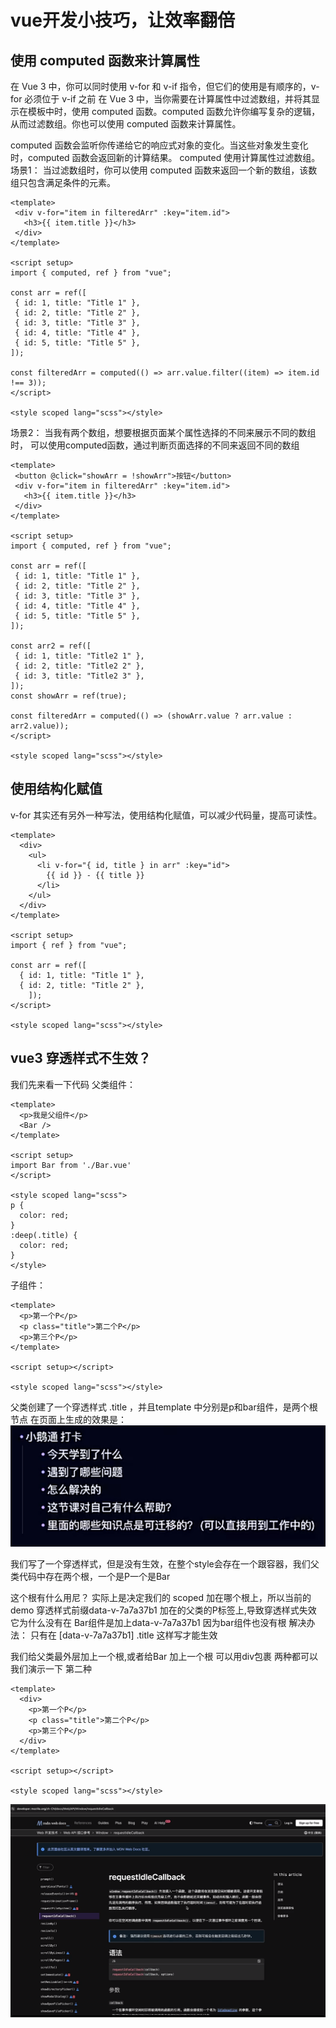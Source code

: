 # vue开发小技巧，让效率翻倍

## 使用 computed 函数来计算属性
 在 Vue 3 中，你可以同时使用 v-for 和 v-if 指令，但它们的使用是有顺序的，v-for 必须位于 v-if 之前
 在 Vue 3 中，当你需要在计算属性中过滤数组，并将其显示在模板中时，使用 computed 函数。computed 函数允许你编写复杂的逻辑，从而过滤数组。你也可以使用 computed 函数来计算属性。

computed 函数会监听你传递给它的响应式对象的变化。当这些对象发生变化时，computed 函数会返回新的计算结果。
 computed 使用计算属性过滤数组。
 场景1：
 当过滤数组时，你可以使用 computed 函数来返回一个新的数组，该数组只包含满足条件的元素。
 ```
 <template>
  <div v-for="item in filteredArr" :key="item.id">
    <h3>{{ item.title }}</h3>
  </div>
</template>

<script setup>
import { computed, ref } from "vue";

const arr = ref([
  { id: 1, title: "Title 1" },
  { id: 2, title: "Title 2" },
  { id: 3, title: "Title 3" },
  { id: 4, title: "Title 4" },
  { id: 5, title: "Title 5" },
]);

const filteredArr = computed(() => arr.value.filter((item) => item.id !== 3));
</script>

<style scoped lang="scss"></style>

 ```

场景2：
当我有两个数组，想要根据页面某个属性选择的不同来展示不同的数组时，
可以使用computed函数，通过判断页面选择的不同来返回不同的数组
 ```
 <template>
  <button @click="showArr = !showArr">按钮</button>
  <div v-for="item in filteredArr" :key="item.id">
    <h3>{{ item.title }}</h3>
  </div>
</template>

<script setup>
import { computed, ref } from "vue";

const arr = ref([
  { id: 1, title: "Title 1" },
  { id: 2, title: "Title 2" },
  { id: 3, title: "Title 3" },
  { id: 4, title: "Title 4" },
  { id: 5, title: "Title 5" },
]);

const arr2 = ref([
  { id: 1, title: "Title2 1" },
  { id: 2, title: "Title2 2" },
  { id: 3, title: "Title2 3" },
]);
const showArr = ref(true);

const filteredArr = computed(() => (showArr.value ? arr.value : arr2.value));
</script>

<style scoped lang="scss"></style>

 ```

## 使用结构化赋值
v-for 其实还有另外一种写法，使用结构化赋值，可以减少代码量，提高可读性。
```
<template>
  <div>
    <ul>
      <li v-for="{ id, title } in arr" :key="id">
        {{ id }} - {{ title }}
      </li>
    </ul>
  </div>
</template>

<script setup>
import { ref } from "vue";

const arr = ref([
  { id: 1, title: "Title 1" },
  { id: 2, title: "Title 2" },
    ]);
</script>

<style scoped lang="scss"></style>

```

## vue3 穿透样式不生效？
我们先来看一下代码
父类组件：
```
<template>
  <p>我是父组件</p>
  <Bar />
</template>

<script setup>
import Bar from './Bar.vue'
</script>

<style scoped lang="scss">
p {
  color: red;
}
:deep(.title) {
  color: red;
}
</style>

```

子组件：
```
<template>
  <p>第一个P</p>
  <p class="title">第二个P</p>
  <p>第三个P</p>
</template>

<script setup></script>

<style scoped lang="scss"></style>

```

父类创建了一个穿透样式 .title ，并且template 中分别是p和bar组件，是两个根节点
在页面上生成的效果是：
![Alt text](image.png)

我们写了一个穿透样式，但是没有生效，在整个style会存在一个跟容器，我们父类代码中存在两个根，一个是P一个是Bar

这个根有什么用尼？
实际上是决定我们的 scoped 加在哪个根上，所以当前的demo 穿透样式前缀data-v-7a7a37b1 加在的父类的P标签上,导致穿透样式失效
它为什么没有在 Bar组件是加上data-v-7a7a37b1 因为bar组件也没有根 
解决办法：
只有在 [data-v-7a7a37b1] .title 这样写才能生效

我们给父类最外层加上一个根,或者给Bar 加上一个根 可以用div包裹
两种都可以 我们演示一下 第二种
```
<template>
  <div>
    <p>第一个P</p>
    <p class="title">第二个P</p>
    <p>第三个P</p>
  </div>
</template>

<script setup></script>

<style scoped lang="scss"></style>
```
![Alt text](image-1.png)
